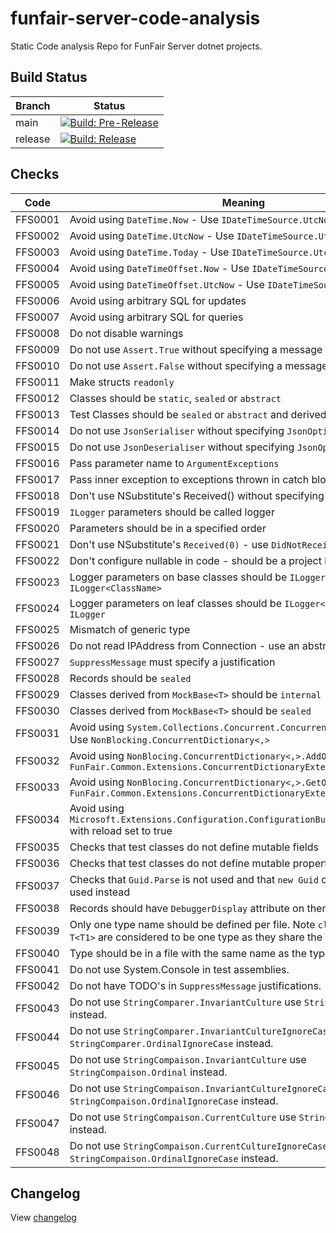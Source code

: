 # funfair-server-code-analysis

Static Code analysis Repo for FunFair Server dotnet projects.

## Build Status

| Branch  | Status                                                                                                                                                                                                                                                                |
|---------|-----------------------------------------------------------------------------------------------------------------------------------------------------------------------------------------------------------------------------------------------------------------------|
| main    | [![Build: Pre-Release](https://github.com/funfair-tech/funfair-server-code-analysis/actions/workflows/build-and-publish-pre-release.yml/badge.svg)](https://github.com/funfair-tech/funfair-server-code-analysis/actions/workflows/build-and-publish-pre-release.yml) |
| release | [![Build: Release](https://github.com/funfair-tech/funfair-server-code-analysis/actions/workflows/build-and-publish-release.yml/badge.svg)](https://github.com/funfair-tech/funfair-server-code-analysis/actions/workflows/build-and-publish-release.yml)             |

## Checks

| Code    | Meaning                                                                                                                                        |
|---------|------------------------------------------------------------------------------------------------------------------------------------------------|
| FFS0001 | Avoid using ``DateTime.Now`` - Use ``IDateTimeSource.UtcNow()``                                                                                |
| FFS0002 | Avoid using ``DateTime.UtcNow`` - Use ``IDateTimeSource.UtcNow()``                                                                             |
| FFS0003 | Avoid using ``DateTime.Today`` - Use ``IDateTimeSource.UtcNow().Date``                                                                         |
| FFS0004 | Avoid using ``DateTimeOffset.Now`` - Use ``IDateTimeSource.UtcNow()``                                                                          |
| FFS0005 | Avoid using ``DateTimeOffset.UtcNow`` - Use ``IDateTimeSource.UtcNow()``                                                                       |
| FFS0006 | Avoid using arbitrary SQL for updates                                                                                                          |
| FFS0007 | Avoid using arbitrary SQL for queries                                                                                                          |
| FFS0008 | Do not disable warnings                                                                                                                        |
| FFS0009 | Do not use ``Assert.True`` without specifying a message                                                                                        |
| FFS0010 | Do not use ``Assert.False`` without specifying a message                                                                                       |
| FFS0011 | Make structs ``readonly``                                                                                                                      |
| FFS0012 | Classes should be ``static``, ``sealed`` or ``abstract``                                                                                       |
| FFS0013 | Test Classes should be  ``sealed`` or ``abstract`` and derived from ``TestBase``                                                               |
| FFS0014 | Do not use ``JsonSerialiser`` without specifying ``JsonOptions``                                                                               |
| FFS0015 | Do not use ``JsonDeserialiser`` without specifying ``JsonOptions``                                                                             |
| FFS0016 | Pass parameter name to ``ArgumentExceptions``                                                                                                  |
| FFS0017 | Pass inner exception to exceptions thrown in catch block                                                                                       |
| FFS0018 | Don't use NSubstitute's Received() without specifying the number of calls                                                                      |
| FFS0019 | ``ILogger`` parameters should be called logger                                                                                                 |
| FFS0020 | Parameters should be in a specified order                                                                                                      |
| FFS0021 | Don't use NSubstitute's ``Received(0)`` - use ``DidNotReceive()`` instead                                                                      |
| FFS0022 | Don't configure nullable in code - should be a project level.                                                                                  |
| FFS0023 | Logger parameters on base classes should be ``ILogger`` not ``ILogger<ClassName>``                                                             |
| FFS0024 | Logger parameters on leaf classes should be ``ILogger<ClassName>`` not ``ILogger``                                                             |
| FFS0025 | Mismatch of generic type                                                                                                                       |
| FFS0026 | Do not read IPAddress from Connection - use an abstraction                                                                                     |
| FFS0027 | ``SuppressMessage`` must specify a justification                                                                                               |
| FFS0028 | Records should be ``sealed``                                                                                                                   |
| FFS0029 | Classes derived from ``MockBase<T>`` should be ``internal``                                                                                    |
| FFS0030 | Classes derived from ``MockBase<T>`` should be ``sealed``                                                                                      |
| FFS0031 | Avoid using ``System.Collections.Concurrent.ConcurrentDictionary<,>`` - Use ``NonBlocking.ConcurrentDictionary<,>``                            |
| FFS0032 | Avoid using ``NonBlocing.ConcurrentDictionary<,>.AddOrUpdate`` - Use ``FunFair.Common.Extensions.ConcurrentDictionaryExtensions.AddOrUpdate``  |
| FFS0033 | Avoid using ``NonBlocing.ConcurrentDictionary<,>.GetOrAdd`` - Use ``FunFair.Common.Extensions.ConcurrentDictionaryExtensions.GetOrAdd``        |
| FFS0034 | Avoid using ``Microsoft.Extensions.Configuration.ConfigurationBuilder.AddJsonFile`` with reload set to true                                    |
| FFS0035 | Checks that test classes do not define mutable fields                                                                                          |
| FFS0036 | Checks that test classes do not define mutable properties                                                                                      |
| FFS0037 | Checks that ``Guid.Parse`` is not used and that ``new Guid`` or ``Guid.TryParse`` is used instead                                              |
| FFS0038 | Records should have ``DebuggerDisplay`` attribute on them.                                                                                     |
| FFS0039 | Only one type name should be defined per file. Note ``class T`` and ``class T<T1>`` are considered to be one type as they share the same name. |
| FFS0040 | Type should be in a file with the same name as the type.                                                                                       |
| FFS0041 | Do not use System.Console in test assemblies.                                                                                                  |
| FFS0042 | Do not have TODO's in ``SuppressMessage`` justifications.                                                                                      |
| FFS0043 | Do not use ``StringComparer.InvariantCulture`` use ``StringComparer.Ordinal`` instead.                                                         |
| FFS0044 | Do not use ``StringComparer.InvariantCultureIgnoreCase`` use ``StringComparer.OrdinalIgnoreCase`` instead.                                     |
| FFS0045 | Do not use ``StringCompaison.InvariantCulture`` use ``StringCompaison.Ordinal`` instead.                                                       |
| FFS0046 | Do not use ``StringCompaison.InvariantCultureIgnoreCase`` use ``StringCompaison.OrdinalIgnoreCase`` instead.                                   |
| FFS0047 | Do not use ``StringCompaison.CurrentCulture`` use ``StringCompaison.Ordinal`` instead.                                                         |
| FFS0048 | Do not use ``StringCompaison.CurrentCultureIgnoreCase`` use ``StringCompaison.OrdinalIgnoreCase`` instead.                                     |

## Changelog

View [changelog](CHANGELOG.md)
